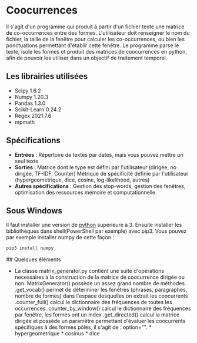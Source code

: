 # Coocurrences
Il s'agit d'un programme qui produit à partir d'un fichier texte une matrice de co-occurrences entre des formes. L'utilisateur doit renseigner le nom du fichier, la taille de la fenêtre pour calculer les co-occurrences, ou bien les ponctuations permettant d'établir cette fenêtre. Le programme parse le texte, isole les formes  et produit des matrices de coocurrences en python, afin de pouvoir les utiliser dans un objectif de traitement temporel.

## Les librairies utilisées 
* Scipy 1.6.2
* Numpy 1.20.3
* Pandas 1.3.0
* Scikit-Learn 0.24.2
* Regex 2021.7.6
* mpmath

## Spécifications

* **Entrées** : Répertoire de textes par dates, mais vous pouvez mettre un seul texte
* **Sorties** : Matrice dont le type est défini par l'utilisateur (dirigée, no dirigée, TF-IDF, Counter)
Métrique de spécificité définie par l'utilisateur (hypergeometrique, dice, cosine, log-likelihood, autres)
* **Autres spécifications** : Gestion des stop-words, gestion des fenêtres, optimisation des ressources mémoire et computationnelle.


## Sous Windows
Il faut installer une version de [python](https://www.python.org/downloads/windows/) supérieure à 3. Ensuite installer les bibliothèques dans shell(PowerShell par exemple) avec pip3. 
Vous pouvez par exemple installer numpy de cette façon : 
```python
pip3 install numpy
```


## Quelques éléments 

* La classe matrix_generator.py contient une suite d'opérations  necessaires à la construction de la matrice de coocurrence dirigée ou non. 
	MatrixGenerator()  possède un assez grand nombre de méthodes 
	.get_vocab() 
		permet de déterminer les fenêtres (phrases, paragraphes, nombre de formes) dans l'espace desquelles on extrait les coocurrents 
	.counter_full()
	        calcul le dictionnaire des fréquences de toutes les occurrences
	.counter_by_window() 
		calcul le dictionnaire des fréquences par fenêtre, les formes ont un index
	.get_directed() 
		calcul la matrice dirigée et possède un paramètre permettant d'évaluer les coocurrents spécifiques à des formes pôles, il s'agit de :  option="". 
				* hypergeometrique
				* cosinus
				* dice

